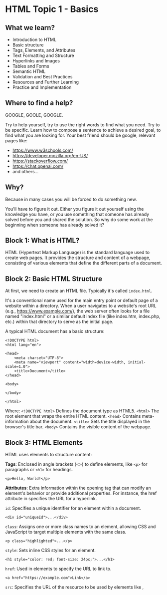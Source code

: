 # HTML Topic 1 - Basics

## What we learn? 

- Introduction to HTML
- Basic structure
- Tags, Elements, and Attributes
- Text Formatting and Structure
- Hyperlinks and Images
- Tables and Forms
- Semantic HTML
- Validation and Best Practices
- Resources and Further Learning
- Practice and Implementation

## Where to find a help? 

GOOGLE, GOOLE, GOOGLE. 

Try to help yourself, try to use the right words to find what you need. Try to be specific. Learn how to compose a sentence to achieve a desired goal, to find what you are looking for. Your best friend should be google, relevant pages like: 

- https://www.w3schools.com/
- https://developer.mozilla.org/en-US/
- https://stackoverflow.com/
- https://chat.openai.com/
- and others...

## Why?

Because in many cases you will be forced to do something new. 

You'll have to figure it out. Either you figure it out yourself using the knowledge you have, or you use something that someone has already solved before you and shared the solution. So why do some work at the beginning when someone has already solved it?

## Block 1: What is HTML?

HTML (Hypertext Markup Language) is the standard language used to create web pages. It provides the structure and content of a webpage, consisting of various elements that define the different parts of a document.

## Block 2: Basic HTML Structure

At first, we need to create an HTML file. Typically it's called `index.html`. 

It's a conventional name used for the main entry point or default page of a website within a directory. When a user navigates to a website's root URL (e.g., https://www.example.com/), the web server often looks for a file named "index.html" or a similar default index file (like index.htm, index.php, etc.) within that directory to serve as the initial page.

A typical HTML document has a basic structure:

```
<!DOCTYPE html>
<html lang="en">

<head>
    <meta charset="UTF-8">
    <meta name="viewport" content="width=device-width, initial-scale=1.0">
    <title>Document</title>
</head>

<body>

</body>

</html>
```

Where:
`<!DOCTYPE html>` Defines the document type as HTML5.
`<html>` The root element that wraps the entire HTML content.
`<head>` Contains meta-information about the document.
`<title>` Sets the title displayed in the browser's title bar.
`<body>` Contains the visible content of the webpage.

## Block 3: HTML Elements

HTML uses elements to structure content:

**Tags**: Enclosed in angle brackets (<>) to define elements, like `<p>` for paragraphs or `<h1>` for headings.

```
<p>Hello, World!</p>
```

**Attributes**: Extra information within the opening tag that can modify an element's behavior or provide additional properties. For instance, the href attribute in specifies the URL for a hyperlink.

`id`: Specifies a unique identifier for an element within a document.

```
<div id="uniqueId">...</div>
```

`class`: Assigns one or more class names to an element, allowing CSS and JavaScript to target multiple elements with the same class.

```
<p class="highlighted">...</p>
```

`style`: Sets inline CSS styles for an element.

```
<h1 style="color: red; font-size: 24px;">...</h1>
```

`href`: Used in <a> elements to specify the URL to link to.

```
<a href="https://example.com">Link</a>
```

`src`: Specifies the URL of the resource to be used by elements like <img>, <script>, and <iframe>.

```
<img src="image.jpg" alt="Image">
```

`alt`: Provides alternative text for elements like <img>. It's displayed if the image fails to load or for accessibility purposes.

```
<img src="image.jpg" alt="Description of the image">
```

`title`: Adds a title or tooltip to an element that is displayed when the user hovers over it.

```
<abbr title="Hypertext Markup Language">HTML</abbr>
```

`disabled`: Disables an input element or button.

```
<button disabled>Disabled Button</button>
```

`target`: Used in <a> elements to specify where to open the linked document.

```
<a href="https://example.com" target="_blank">Open in new tab</a>
```

`rel`: Specifies the relationship between the current document and the linked document for <a> elements.

```
<a href="stylesheet.css" rel="stylesheet">...</a>
```

## Block 4: Common HTML Elements

`<h1>`, `<h2>`, `<h3>`, ... `<h6>`: Defines headings of varying sizes.

Example:

```
<h1>Main Heading</h1>
<h2>Subheading</h2>
```

`<p>`: Indicates a paragraph.

Example:

```
<p>This is a paragraph.</p>
```

`<a>`: Creates a hyperlink to other web pages or resources.

Example:

```
<a href="https://www.example.com">Visit Example</a>
```

`<img>`: Embeds an image in the HTML document.

Example:

```
<img src="image.jpg" alt="Description of the image">
```

`<ul>`, `<ol>`, `<li>`: Creates unordered and ordered lists with list items.

Example:

```
<ul>
  <li>Item 1</li>
  <li>Item 2</li>
</ul>
```

`<div>`: Defines a division or a section in an HTML document.

Example:

```
<div>
  <p>Content inside a div</p>
</div>
```

`<span>`: Similar to `<div>`, but used for smaller inline sections.

Example:

```
<p>This is <span>highlighted</span> text.</p>
```

## Block 5: Semantic HTML

Semantic HTML refers to using elements that convey meaning, aiding accessibility and SEO. Examples include `<header>`, `<footer>`, `<article>`, `<section>`, `<nav>`, and `<main>`.

## Block 6: HTML Forms

HTML forms facilitate user interaction:

```
html
Copy code
<form action="/submit" method="post">
    <input type="text" name="username" placeholder="Username"><br>
    <input type="password" name="password" placeholder="Password"><br>
    <input type="submit" value="Submit">
</form>
```

`<form>` Wraps form elements and specifies where the data should be sent (action) and how (method).
`<input>` Creates input fields of different types like text, password, email, etc.
`<textarea>`, `<select>`, `<button>` Other form elements for larger text inputs, dropdowns, and buttons.

## Block 7: HTML5 Features

Introduce newer HTML5 features:

Audio and Video: `<audio>` and `<video>` tags for embedding media content.
Canvas and SVG: Elements for drawing graphics and creating scalable vector graphics.
Local Storage and Session Storage: localStorage and sessionStorage for storing data on the client-side.

## Block 8: Best Practices

Discuss best practices:

Indentation and Formatting: Maintain clean, readable code.
Accessibility: Use semantic elements for better accessibility.
Separation of Concerns: Keep HTML separate from CSS and JavaScript (use external files).

## Block 9: Browser Compatibility

Highlight the importance of testing and ensuring compatibility with different browsers to maintain consistent rendering and functionality.

## Block 10: Resources and Further Learning

Recommend online resources, documentation, and practice exercises to continue learning and exploring HTML.

